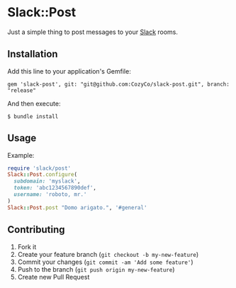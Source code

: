 # Slack::Post

Just a simple thing to post messages to your [Slack](http://slack.com) rooms.

## Installation

Add this line to your application's Gemfile:

    gem 'slack-post', git: "git@github.com:CozyCo/slack-post.git", branch: "release"

And then execute:

    $ bundle install

## Usage

Example:
```ruby
require 'slack/post'
Slack::Post.configure(
  subdomain: 'myslack',
  token: 'abc1234567890def',
  username: 'roboto, mr.'
)
Slack::Post.post "Domo arigato.", '#general'
```

## Contributing

1. Fork it
2. Create your feature branch (`git checkout -b my-new-feature`)
3. Commit your changes (`git commit -am 'Add some feature'`)
4. Push to the branch (`git push origin my-new-feature`)
5. Create new Pull Request
